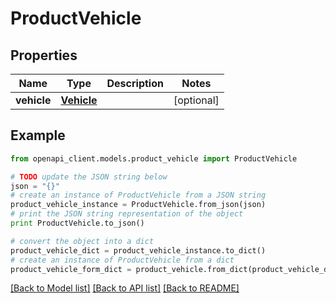 # ProductVehicle


## Properties
Name | Type | Description | Notes
------------ | ------------- | ------------- | -------------
**vehicle** | [**Vehicle**](Vehicle.md) |  | [optional] 

## Example

```python
from openapi_client.models.product_vehicle import ProductVehicle

# TODO update the JSON string below
json = "{}"
# create an instance of ProductVehicle from a JSON string
product_vehicle_instance = ProductVehicle.from_json(json)
# print the JSON string representation of the object
print ProductVehicle.to_json()

# convert the object into a dict
product_vehicle_dict = product_vehicle_instance.to_dict()
# create an instance of ProductVehicle from a dict
product_vehicle_form_dict = product_vehicle.from_dict(product_vehicle_dict)
```
[[Back to Model list]](../README.md#documentation-for-models) [[Back to API list]](../README.md#documentation-for-api-endpoints) [[Back to README]](../README.md)


